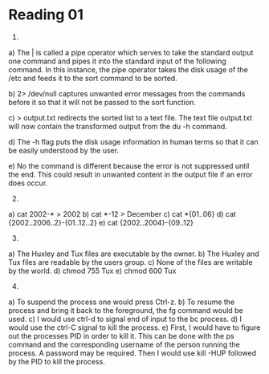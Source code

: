 Reading 01
==========

1.
a) The | is called a pipe operator which serves to take the standard output one command and pipes it into the standard input of the following command. In this instance, the pipe operator takes the disk usage of the /etc and feeds it to the sort command to be sorted. 

b) 2> /dev/null captures unwanted error messages from the commands before it so that it will not be passed to the sort function. 

c) > output.txt redirects the sorted list to a text file. The text file output.txt will now contain the transformed output from the du -h command.

d) The -h flag puts the disk usage information in human terms so that it can be easily understood by the user.

e) No the command is different because the error is not suppressed until the end. This could result in unwanted content in the output file if an error does occur.

2. 
a) cat 2002-* > 2002
b) cat *-12 > December
c) cat *{01..06}
d) cat {2002..2006..2}-{01..12..2}
e) cat {2002..2004}-{09..12}

3. 
a) The Huxley and Tux files are executable by the owner.
b) The Huxley and Tux files are readable by the users group.
c) None of the files are writable by the world.
d) chmod 755 Tux
e) chmod 600 Tux

4.
a) To suspend the process one would press Ctrl-z.
b) To resume the process and bring it back to the foreground, the fg command would be used.
c) I would use ctrl-d to signal end of input to the bc process.
d) I would use the ctrl-C signal to kill the process.
e) First, I would have to figure out the processes PID in order to kill it. This can be done with the ps command and the corresponding username of the person running the process. A password may be required. Then I would use kill -HUP followed by the PID to kill the process.